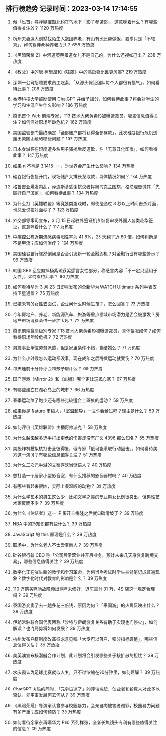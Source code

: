 
## 排行榜趋势 记录时间：2023-03-14 17:14:55
  
  1. 俄「匕首」导弹疑摧毁北约在乌地下「影子参谋部」，这意味着什么？有哪些值得关注的？ 1120 万热度
    
  2. 杭州夫妻造大别墅找陌生人抱团养老，有山有水还帮做饭，要求只是「不较真」，如何看待此种养老方式？ 658 万热度
    
  3. 《黑暗荣耀 2》中河道英明知道女儿不是自己的，为什么还视如己出？ 238 万热度
    
  4. 《教父》中的唐·柯里昂和《狂飙》中的高启强比谁更厉害? 219 万热度
    
  5. 深圳一公司招聘要求员工吃素，「从源头保证团队每个人都很有福气」，如何看待此事？ 206 万热度
    
  6. 香港科技大学鼓励使用 ChatGPT 并给予加分，如何看待此事？将会对学生的学习和生活产生什么影响？ 186 万热度
    
  7. 腾讯首个 Web 前端专家，T13 技术大佬黄希彤被曝遭裁员，哪些信息值得关注？如何应对职场年龄危机？ 162 万热度
    
  8. 美国监管部门最终确定「全部储户都将获得全部存款」，此次硅谷银行危机透露出美国金融的哪些问题？ 157 万热度
    
  9. 日本女游客在印度遭多名男子骚扰后反道歉，称「无意丑化印度」，如何看待此事？ 147 万热度
    
  10. 如果 π 不再是 3.1415······，对世界会产生什么影响？ 134 万热度
    
  11. 硅谷银行恢复开门，现场储户大排长龙取款，具体情况如何？ 134 万热度
    
  12. 格鲁吉亚爆发内乱，泽连斯基感谢抗议者挥舞乌克兰国旗，格总理告诫其「先顾好自己国家」，如何看待此事？ 134 万热度
    
  13. 为什么打《英雄联盟》等竞技类游戏时，即使是通过 3 秒以上时间击杀对面，也总爱说把对面秒了？ 123 万热度
    
  14. 外交部领事司宣布，3 月 15 日起驻外签证机关恢复审发外国人各类赴华签证，这意味着什么？ 117 万热度
    
  15. 中疾控公布近期流感病毒阳性率为 41.6%，28 天翻了近 60 倍，如何判断是不是甲流？应如何治疗？ 104 万热度
    
  16. 美国硅谷银行骤然倒闭是否会引发新一轮金融危机？对金融行业有哪些警示？ 99 万热度
    
  17. 韩国 SBS 回应剪掉杨紫琼获奖感言女性部分，称感言内容「不一定只适用于女性」，如何看待此事？ 80 万热度
    
  18. 如何看待华为 3 月 23 日即将发布的全新华为 WATCH Ultimate 系列手表支持卫星通信？ 75 万热度
    
  19. 已婚未育的女性去面试，企业问什么时候生孩子，怎么回答？ 73 万热度
    
  20. 今年房地产、养老、新能源汽车、旅游等重点领域市场潜力是否会被激发？房地产市场消费会进一步扩大吗？ 72 万热度
    
  21. 腾讯前端最高级别专家 T13 技术大佬黄希彤被曝遭裁员，具体情况如何？如何看待职场年龄危机？ 72 万热度
    
  22. 男友事业单位劳务派遣，但是家里条件不错，能结婚么？ 71 万热度
    
  23. 为什么小时候怎么运动都没事，现在成年之后稍微运动就受伤？ 70 万热度
    
  24. 每天睡前十分钟你会和孩子聊什么？ 69 万热度
    
  25. 国产游戏《Mirror 2》和《血狮》哪个更让玩家心寒？ 67 万热度
    
  26. 有哪些建立在湖心岛上的城市？ 66 万热度
    
  27. 春季运动除了跑步还有哪些比较适合上班族的运动？ 59 万热度
    
  28. 如果你是 Nature 审稿人，「室温超导」一文你会给过吗？理由是什么？ 59 万热度
    
  29. 如何评价《英雄联盟》主播阿帅派克？ 58 万热度
    
  30. 为什么越来越多选手打出更低的伤害却没有厂长 4396 那么知名？ 55 万热度
    
  31. 美轰炸机模拟核打击圣彼得堡，俄专家「俄可能采取行动回击」，如何看待美方这一演习？有哪些信息值得关注？ 51 万热度
    
  32. 为什么二次元手游的文案喜欢当谜语人？ 40 万热度
    
  33. 想打造一个居家小型影音室，有什么推荐的影音器材吗？ 40 万热度
    
  34. 有哪些看起来很凶，实际上很温顺的动物？ 39 万热度
    
  35. 为什么学艺术的男生这么少，比如文学之类的专业男女比例很突出，但男性艺术家反而不少？ 39 万热度
    
  36. 为什么《终结者》这一 IP 离开卡梅隆之后就口碑滑坡了？ 39 万热度
    
  37. NBA 中的冷知识都有些什么？ 39 万热度
    
  38. JavaScript 的 this 原理是什么？ 39 万热度
    
  39. 职场中，为什么老人不太爱带新人？ 39 万热度
    
  40. 硅谷银行新 CEO 称「公司照常营业并开展业务，预计未来几天将恢复跨境交易」，哪些信息值得关注？ 39 万热度
    
  41. 数字化正在催生新的教学和学习革命，为何当今考试时学生抄背笔记成普遍现象？数字化时代对教育的影响是什么？ 39 万热度
    
  42. 110 万购买奔驰故障频出两年未修好，退车需付 31 万，4S 店这一规定合理吗？ 39 万热度
    
  43. 泰国游变贵了去一趟多花三倍钱，原因为何？「泰国游」的火爆反映出什么？ 39 万热度
    
  44. 伊朗常驻联合国代表团称「沙特与伊朗恢复关系有助于实现也门停火」，如何解读？也门局势将如何发展？ 39 万热度
    
  45. 杭州发布户籍制度改革征求意见稿「大专可以落户、积分指标调整」，哪些信息值得关注？ 39 万热度
    
  46. 美英澳宣布核潜艇合作计划，此计划将会引发哪些关于核扩散的担忧？ 39 万热度
    
  47. 水庆霞认为足球比赛就似人生，只不过浓缩在90分钟里，如何理解？ 39 万热度
    
  48. ChatGPT 火热的同时，「元宇宙凉了」的评论四起，创业者和投资人对此予以否认，元宇宙发展何去何从？ 39 万热度
    
  49. 《黑暗荣耀》导演承认曾参与校园暴力，会亲自向被害者谢罪，校园暴力问题有多严重？应如何预防？ 39 万热度
    
  50. 如何看待余承东再曝华为 P60 系列样张，全新长焦镜头专利有哪些值得关注的信息？ 39 万热度
    